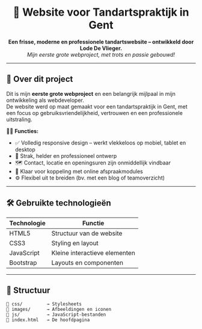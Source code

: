 <h1 align="center">🦷 Website voor Tandartspraktijk in Gent</h1>
<p align="center">
  <strong>Een frisse, moderne en professionele tandartswebsite – ontwikkeld door Lode De Vlieger.</strong><br>
  <em>Mijn eerste grote webproject, met trots en passie gebouwd!</em>
</p>

---

## 🎯 Over dit project

Dit is mijn **eerste grote webproject** en een belangrijk mijlpaal in mijn ontwikkeling als webdeveloper.  
De website werd op maat gemaakt voor een tandartspraktijk in Gent, met een focus op gebruiksvriendelijkheid, vertrouwen en een professionele uitstraling.

👨‍🔧 **Functies:**

- ✅ Volledig responsive design – werkt vlekkeloos op mobiel, tablet en desktop  
- 🧼 Strak, helder en professioneel ontwerp  
- 🗺️ Contact, locatie en openingsuren zijn onmiddellijk vindbaar  
- 📅 Klaar voor koppeling met online afspraakmodules  
- ⚙️ Flexibel uit te breiden (bv. met een blog of teamoverzicht)

---

## 🛠️ Gebruikte technologieën

| Technologie | Functie |
|-------------|---------|
| HTML5       | Structuur van de website |
| CSS3        | Styling en layout |
| JavaScript  | Kleine interactieve elementen |
| Bootstrap   | Layouts en componenten |

---

## 📁 Structuur

```plaintext
📁 css/         → Stylesheets  
📁 images/      → Afbeeldingen en iconen  
📁 js/          → JavaScript-bestanden  
📄 index.html   → De hoofdpagina  
